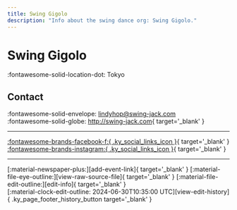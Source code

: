 ```yaml
---
title: Swing Gigolo
description: "Info about the swing dance org: Swing Gigolo."
---
```


# Swing Gigolo

:fontawesome-solid-location-dot: Tokyo  


## Contact

:fontawesome-solid-envelope: <lindyhop@swing-jack.com>  
:fontawesome-solid-globe: <http://swing-jack.com>{ target='_blank' }  

---

 [:fontawesome-brands-facebook-f:{ .ky_social_links_icon }](https://www.facebook.com/swinggigolo){ target='_blank' } [:fontawesome-brands-instagram:{ .ky_social_links_icon }](https://instagram.com/amorehirosuke){ target='_blank' }

---

<div class="ky_page_footer" markdown>
<div class="ky_page_footer_trailing" markdown="span">
[:material-newspaper-plus:][add-event-link]{ target='_blank' }
[:material-file-eye-outline:][view-raw-source-file]{ target='_blank' }
[:material-file-edit-outline:][edit-info]{ target='_blank' }
</div>
<div class="ky_page_footer_leading" markdown="span">
[:material-clock-edit-outline: 2024-06-30T10:35:00 UTC][view-edit-history]{ .ky_page_footer_history_button target='_blank' }
</div>
</div>

[add-event-link]: https://github.com/swingdance/events/issues/new?assignees=&labels=add+event&projects=&template=02-add_entity.yml&title=%5Bja_JP%5D%20Add%20Event%3A%20%3CName%3E&region=ja_JP&province=Tokyo&city=Tokyo&org_id=swing-gigolo "Add Event"
[view-raw-source-file]: https://github.com/swingdance/orgs/blob/main/ja_JP/swing-gigolo.json "View Raw Source File"
[edit-info]: https://github.com/swingdance/orgs/issues/new?assignees=&labels=update+org&projects=&template=03-update_entity.yml&title=%5Bja_JP%5D%20Update%20Org%3A%20Swing%20Gigolo&region=ja_JP&id=swing-gigolo&name=Swing%20Gigolo "Edit Info"

[view-edit-history]: https://github.com/swingdance/orgs/commits/main/ja_JP/swing-gigolo.json "View Edit History"
